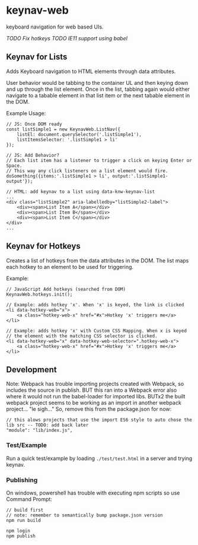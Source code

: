 # keynav-web
keyboard navigation for web based UIs.

*TODO Fix hotkeys*
*TODO IE11 support using babel*

## Keynav for Lists

Adds Keyboard navigation to HTML elements through data attributes.

User behavior would be tabbing to the container UL and then keying down and 
up through the list element. Once in the list, tabbing again would either 
navigate to a tabable element in that list item or the next tabable element 
in the DOM.

Example Usage:
```
// JS: Once DOM ready
const listSimple1 = new KeynavWeb.ListNav({
    listEl: document.querySelector('.listSimple1'),
    listItemsSelector: '.listSimple1 > li'
});

// JS: Add Behavior?
// Each list item has a listener to trigger a click on keying Enter or Space.
// This way any click listeners on a list element would fire.
doSomething({items:'.listSimple1 > li', output:'.listSimple1-output'});

// HTML: add keynav to a list using data-knw-keynav-list
...
<div class="listSimple2" aria-labelledby="listSimple2-label">
    <div><span>List Item A</span></div>
    <div><span>List Item B</span></div>
    <div><span>List Item C</span></div>
</div>
...
```

## Keynav for Hotkeys
Creates a list of hotkeys from the data attributes in the DOM. The list maps each hotkey to an element to be used for triggering. 

Example:
```
// JavaScript Add hotkeys (searched from DOM)
KeynavWeb.hotkeys.init();

// Example: adds hotkey 'x'. When 'x' is keyed, the link is clicked
<li data-hotkey-web="x">
    <a class="hotkey-web-x" href="#x">Hotkey 'x' triggers me</a>
</li>

// Example: adds hotkey 'x' with Custom CSS Mapping. When x is keyed
// the element with the matching CSS selector is clicked.
<li data-hotkey-web="x" data-hotkey-web-selector=".hotkey-web-x">
    <a class="hotkey-web-x" href="#x">Hotkey 'x' triggers me</a>
</li>
```

## Development

Note: Webpack has trouble importing projects created with Webpack, so includes the source in publish. BUT this ran into a Webpack error also where it would not run the babel-loader for imported libs. BUTx2 the built webpack project seems to be working as an import in another webpack project... "le sigh..." So, remove this from the package.json for now: 
```
// this alows projects that use the import ES6 style to auto chose the lib src -- TODO: add back later
"module": "lib/index.js",
```

### Test/Example

Run a quick test/example by loading `./test/test.html` in a server and trying keynav.

### Publishing

On windows, powershell has trouble with executing npm scripts so use Command 
Prompt:

```
// build first
// note: remember to semantically bump package.json version
npm run build

npm login
npm publish
```
